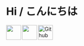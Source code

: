 <p align="center">
<h1><strong>Hi / こんにちは</strong></h1>
</p>

<a href="https://twitter.com/sgourav533">
  <img align="left" width="40px" src="https://cdn.jsdelivr.net/npm/simple-icons@v3/icons/twitter.svg" />
</a>

<a href="https://www.linkedin.com/in/gourav-sharma-5237a911a/">
  <img align="left"  width="40px" src="https://cdn.jsdelivr.net/npm/simple-icons@v3/icons/linkedin.svg" />
</a>

<a href="https://github.com/gourav618">
  <img align="left" alt="Github" width="40px" src="https://cdn.jsdelivr.net/npm/simple-icons@v3/icons/github.svg" />
</a>

<!--
**gourav618/gourav618** is a ✨ _special_ ✨ repository because its `README.md` (this file) appears on your GitHub profile.

Here are some ideas to get you started:

- 🔭 I’m currently working on ...
- 🌱 I’m currently learning ...
- 👯 I’m looking to collaborate on ...
- 🤔 I’m looking for help with ...
- 💬 Ask me about ...
- 📫 How to reach me: ...
- 😄 Pronouns: ...
- ⚡ Fun fact: ...
-->
